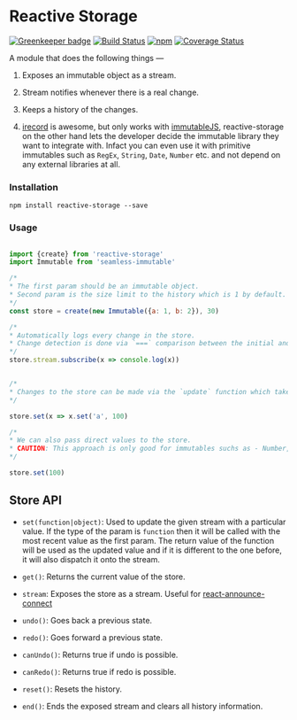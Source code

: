 # Reactive Storage

[![Greenkeeper badge](https://badges.greenkeeper.io/tusharmath/reactive-storage.svg)](https://greenkeeper.io/)
[![Build Status][travis-svg]][travis]
[![npm][npm-svg]][npm]
[![Coverage Status][coveralls-svg]][coveralls]


[travis-svg]: https://travis-ci.org/tusharmath/reactive-storage.svg?branch=master
[travis]: https://travis-ci.org/tusharmath/reactive-storage
[npm-svg]: https://img.shields.io/npm/v/reactive-storage.svg
[npm]: https://www.npmjs.com/package/reactive-storage
[coveralls]: https://coveralls.io/github/tusharmath/reactive-storage?branch=develop
[coveralls-svg]: https://coveralls.io/repos/github/tusharmath/reactive-storage/badge.svg?branch=develop


A module that does the following things —

1. Exposes an immutable object as a stream.

2. Stream notifies whenever there is a real change.

3. Keeps a history of the changes.

4. [irecord](https://github.com/ericelliott/irecord) is awesome, but only works with [immutableJS](https://github.com/facebook/immutable-js), reactive-storage on the other hand lets the developer decide the immutable library they want to integrate with. Infact you can even use it with primitive immutables such as `RegEx`, `String`, `Date`, `Number` etc. and not depend on any external libraries at all.

### Installation

```
npm install reactive-storage --save
```

### Usage

```javascript

import {create} from 'reactive-storage'
import Immutable from 'seamless-immutable'

/*
* The first param should be an immutable object.
* Second param is the size limit to the history which is 1 by default.
*/
const store = create(new Immutable({a: 1, b: 2}), 30)

/*
* Automatically logs every change in the store.
* Change detection is done via `===` comparison between the initial and the final store values.
*/
store.stream.subscribe(x => console.log(x))


/*
* Changes to the store can be made via the `update` function which takes a `callback` as a param. The `callback` is called with the current value of the store.
*/

store.set(x => x.set('a', 100)

/*
* We can also pass direct values to the store.
* CAUTION: This approach is only good for immutables suchs as - Number, Boolean, String etc. Use a library like ImmutableJS to work with complex data structures.
*/

store.set(100)

```

## Store API

- `set(function|object)`: Used to update the given stream with a particular value. If the type of the param is `function` then it will be called with the most recent value as the first param. The return value of the function will be used as the updated value and if it is different to the one before, it will also dispatch it onto the stream.

- `get()`: Returns the current value of the store.

- `stream`: Exposes the store as a stream. Useful for [react-announce-connect](https://travis-ci.org/tusharmath/react-announce-connect)

- `undo()`: Goes back a previous state.

- `redo()`: Goes forward a previous state.

- `canUndo()`: Returns true if undo is possible.

- `canRedo()`: Returns true if redo is possible.

- `reset()`: Resets the history.

- `end()`: Ends the exposed stream and clears all history information.
